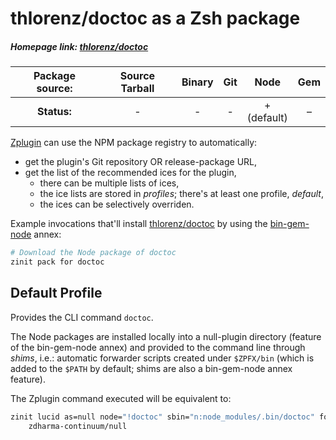 # thlorenz/doctoc as a Zsh package

##### Homepage link: [thlorenz/doctoc](https://github.com/thlorenz/doctoc)

| **Package source:** | Source Tarball | Binary | Git |       Node       | Gem |
| :-----------------: | :------------: | :----: | :-: | :--------------: | :-: |
|     **Status:**     |       -        |   -    |  -  | + <br> (default) |  –  |

[Zplugin](https://github.com/zdharma-continuum/zinit) can use the NPM package registry to automatically:

- get the plugin's Git repository OR release-package URL,
- get the list of the recommended ices for the plugin,
  - there can be multiple lists of ices,
  - the ice lists are stored in *profiles*; there's at least one profile, *default*,
  - the ices can be selectively overriden.

Example invocations that'll install [thlorenz/doctoc](https://github.com/thlorenz/doctoc) by using the
[bin-gem-node](https://github.com/zdharma-continuum/zinit-annex-bin-gem-node) annex:

```zsh
# Download the Node package of doctoc
zinit pack for doctoc
```

## Default Profile

Provides the CLI command `doctoc`.

The Node packages are installed locally into a null-plugin directory (feature of the bin-gem-node annex) and provided to
the command line through *shims*, i.e.: automatic forwarder scripts created under `$ZPFX/bin` (which is added to the
`$PATH` by default; shims are also a bin-gem-node annex feature).

The Zplugin command executed will be equivalent to:

```zsh
zinit lucid as=null node="!doctoc" sbin="n:node_modules/.bin/doctoc" for \
    zdharma-continuum/null
```

<!-- vim:set ft=markdown tw=80 fo+=an1 autoindent: -->
